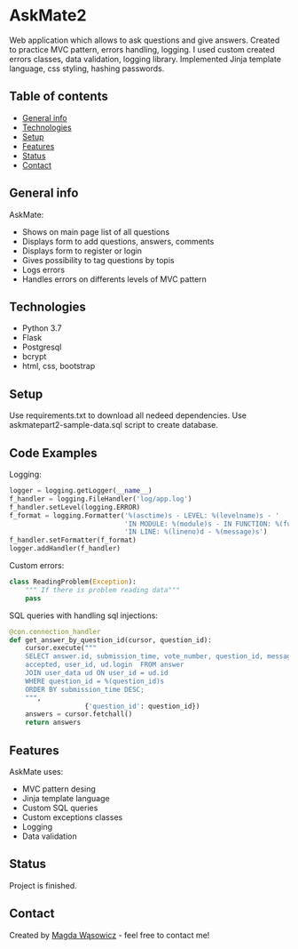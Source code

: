# AskMate2
Web application which allows to ask questions and give answers. 
Created to practice MVC pattern, errors handling, logging.
I used custom created errors classes, data validation, logging library. 
Implemented Jinja template language, css styling, hashing passwords.


## Table of contents
* [General info](#general-info)
* [Technologies](#technologies)
* [Setup](#setup)
* [Features](#features)
* [Status](#status)
* [Contact](#contact)

## General info
AskMate:
* Shows on main page list of all questions
* Displays form to add questions, answers, comments
* Displays form to register or login
* Gives possibility to tag questions by topis
* Logs errors
* Handles errors on differents levels of MVC pattern

## Technologies
* Python 3.7
* Flask
* Postgresql
* bcrypt
* html, css, bootstrap

## Setup
Use requirements.txt to download all nedeed dependencies.
Use askmatepart2-sample-data.sql script to create database.


## Code Examples
Logging:
```python
logger = logging.getLogger(__name__)
f_handler = logging.FileHandler('log/app.log')
f_handler.setLevel(logging.ERROR)
f_format = logging.Formatter('%(asctime)s - LEVEL: %(levelname)s - '
                             'IN MODULE: %(module)s - IN FUNCTION: %(funcName)s '
                             'IN LINE: %(lineno)d - %(message)s')
f_handler.setFormatter(f_format)
logger.addHandler(f_handler)
```
Custom errors:
```python
class ReadingProblem(Exception):
    """ If there is problem reading data"""
    pass
```
SQL queries with handling sql injections:
```python
@con.connection_handler
def get_answer_by_question_id(cursor, question_id):
    cursor.execute("""
    SELECT answer.id, submission_time, vote_number, question_id, message, image, 
    accepted, user_id, ud.login  FROM answer 
    JOIN user_data ud ON user_id = ud.id
    WHERE question_id = %(question_id)s
    ORDER BY submission_time DESC;
    """,
                   {'question_id': question_id})
    answers = cursor.fetchall()
    return answers
```

## Features
AskMate uses:
* MVC pattern desing
* Jinja template language
* Custom SQL queries 
* Custom exceptions classes
* Logging
* Data validation

## Status
Project is finished.

## Contact
Created by [Magda Wąsowicz](mailto:mw23127@gmail.com) - feel free to contact me!
